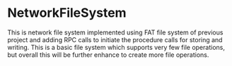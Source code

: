 # NetworkFileSystem
This is network file system implemented using FAT file system of previous project and adding RPC calls to initiate the procedure calls for storing and writing. This is a basic file system which supports very few file operations, but overall this will be further enhance to create more file operations.
